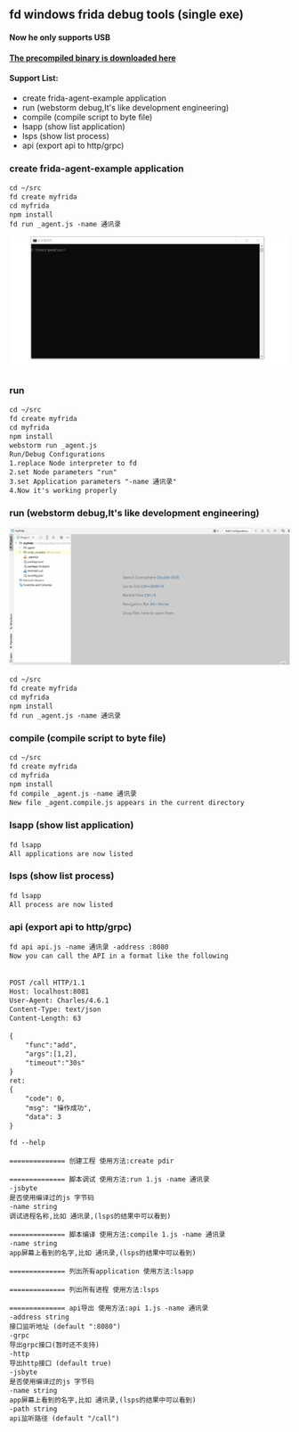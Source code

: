 ## fd windows frida debug tools (single exe)

#### Now he only supports USB

#### [The precompiled binary is downloaded here](https://github.com/a97077088/fd/releases)


#### Support List:

- create frida-agent-example application
- run (webstorm debug,It's like development engineering)
- compile (compile script to byte file)
- lsapp (show list application)
- lsps (show list process)
- api (export api to http/grpc)


### create frida-agent-example application
```
cd ~/src
fd create myfrida
cd myfrida
npm install
fd run _agent.js -name 通讯录
```
![](gif/create.gif)
### run 

```
cd ~/src
fd create myfrida
cd myfrida
npm install
webstorm run _agent.js
Run/Debug Configurations 
1.replace Node interpreter to fd
2.set Node parameters "run"
3.set Application parameters "-name 通讯录"
4.Now it's working properly
```

### run (webstorm debug,It's like development engineering)
![](gif/run.gif)
```
cd ~/src
fd create myfrida
cd myfrida
npm install
fd run _agent.js -name 通讯录
```

### compile (compile script to byte file)
```
cd ~/src
fd create myfrida
cd myfrida
npm install
fd compile _agent.js -name 通讯录
New file _agent.compile.js appears in the current directory
```

### lsapp (show list application)
```
fd lsapp
All applications are now listed
```

### lsps (show list process)
```
fd lsapp
All process are now listed
```

### api (export api to http/grpc)
```
fd api api.js -name 通讯录 -address :8080
Now you can call the API in a format like the following


POST /call HTTP/1.1
Host: localhost:8081
User-Agent: Charles/4.6.1
Content-Type: text/json
Content-Length: 63

{
    "func":"add",
    "args":[1,2],
    "timeout":"30s"
}
ret:
{
	"code": 0,
	"msg": "操作成功",
	"data": 3
}
```


```
fd --help

============== 创建工程 使用方法:create pdir

============== 脚本调试 使用方法:run 1.js -name 通讯录
-jsbyte
是否使用编译过的js 字节码
-name string
调试进程名称,比如 通讯录,(lsps的结果中可以看到)

============== 脚本编译 使用方法:compile 1.js -name 通讯录
-name string
app屏幕上看到的名字,比如 通讯录,(lsps的结果中可以看到)

============== 列出所有application 使用方法:lsapp

============== 列出所有进程 使用方法:lsps

============== api导出 使用方法:api 1.js -name 通讯录
-address string
接口监听地址 (default ":8080")
-grpc
导出grpc接口(暂时还不支持)
-http
导出http接口 (default true)
-jsbyte
是否使用编译过的js 字节码
-name string
app屏幕上看到的名字,比如 通讯录,(lsps的结果中可以看到)
-path string
api监听路径 (default "/call")
```